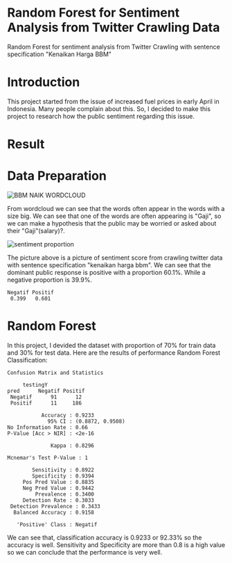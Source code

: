 # Random Forest for Sentiment Analysis from Twitter Crawling Data
Random Forest for sentiment analysis from Twitter Crawling with sentence specification "Kenaikan Harga BBM"

# Introduction
This project started from the issue of increased fuel prices in early April in Indonesia. Many people complain about this. So, I decided to make this project to research how the public sentiment regarding this issue.

# Result 
# Data Preparation
![BBM NAIK WORDCLOUD](https://user-images.githubusercontent.com/102334577/161466576-2f1c6a62-e505-43d8-8165-7d2993c30061.png)

From wordcloud we can see that the words often appear in the words with a size big. We can see that one of the words are often appearing is "Gaji", so we can make a hypothesis that the public may be worried or asked about their "Gaji"(salary)?.

![sentiment proportion](https://user-images.githubusercontent.com/102334577/161467256-406ce677-5349-48c9-bc80-6fe640c2995b.png)

The picture above is a picture of sentiment score from crawling twitter data with sentence specification "kenaikan harga bbm". We can see that the dominant public response is positive with a proportion 60.1%. While a negative proportion is 39.9%.

    Negatif Positif 
     0.399   0.601

# Random Forest 
In this project, I devided the dataset with proportion of 70% for train data and 30% for test data. Here are the results of performance Random Forest Classification:

    Confusion Matrix and Statistics

         testingY
    pred      Negatif Positif
     Negatif      91      12
     Positif      11     186
                                          
               Accuracy : 0.9233          
                 95% CI : (0.8872, 0.9508)
    No Information Rate : 0.66            
    P-Value [Acc > NIR] : <2e-16          
                                          
                  Kappa : 0.8296          
                                          
    Mcnemar's Test P-Value : 1               
                                          
            Sensitivity : 0.8922          
            Specificity : 0.9394          
         Pos Pred Value : 0.8835          
         Neg Pred Value : 0.9442          
             Prevalence : 0.3400          
         Detection Rate : 0.3033          
     Detection Prevalence : 0.3433          
      Balanced Accuracy : 0.9158          
                                          
       'Positive' Class : Negatif         
   
   We can see that, classification accuracy is 0.9233 or 92.33% so the accuracy is well. Sensitivity and Specificity are more than 0.8 is a high value so we can conclude that the performance is very well.
   
